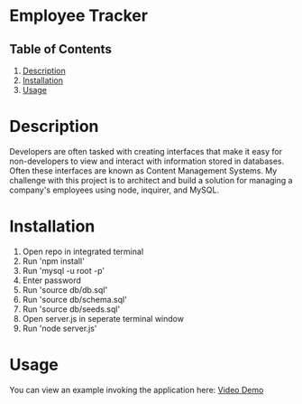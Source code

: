 # Employee Tracker
 
## Table of Contents
1. [Description](#description)
2. [Installation](#installation)
3. [Usage](#usage)

# Description
Developers are often tasked with creating interfaces that make it easy for non-developers to view and interact with information stored in databases. Often these interfaces are known as Content Management Systems. My challenge with this project is to architect and build a solution for managing a company's employees using node, inquirer, and MySQL.
# Installation
1) Open repo in integrated terminal
2) Run 'npm install'
3) Run 'mysql -u root -p'
4) Enter password
5) Run 'source db/db.sql'
6) Run 'source db/schema.sql'
7) Run 'source db/seeds.sql'
9) Open server.js in seperate terminal window
10) Run 'node server.js'
# Usage
You can view an example invoking the application here: [Video Demo](/assets/employee-tracker-video.webm)